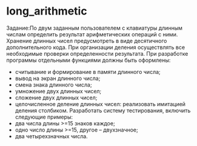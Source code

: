 # long_arithmetic

Задание:По двум заданным пользователем с клавиатуры длинным числам определить результат арифметических операций с ними. 
Хранение длинных чисел предусмотреть в виде десятичного дополнительного кода. 
При организации деления осуществлять все необходимые проверки определенности результата. 
При разработке программы отдельными функциями должны быть оформлены: 
- считывание и формирование в памяти длинного числа;
- вывод на экран длинного числа;
- смена знака длинного числа;
- умножение двух длинных чисел;
- сложение двух длинных чисел;
- целочисленное деление длинных чисел: реализовать имитацией деления столбиком.
Разработать систему тестирования, включить следующие примеры:
- два числа длины >=15 знаков каждое;
- одно число длины >=15, другое – двухзначное;
- два четырехзначных числа.
